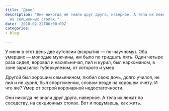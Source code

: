 ```yaml
---
title: "Двое"
description: "Они никогда не знали друг друга, наверное. А тела их лежат по соседству,
  на секционных столах."
date: '2010-02-22T00:00:00Z'
categories:
- blog

---
```

У меня в этот день две аутопсии (вскрытия —&nbsp;по-научному). Оба умерших —&nbsp;молодые мужчины, им было по тридцать пять. Один четыре раза сидел, воровал и насильничал, пил и курил, был наркоманом, в зоне заразился туберкулезом, от которого и умер.

Другой был хорошим семьянином, любил свою дочь, долго учился, не пил и не курил, был спортсменом, словом везде на хорошем счету. И что же? Умер от острой коронарной недостаточности.

Они никогда не знали друг друга, наверное. А тела их лежат по соседству, на секционных столах. Вот и подумаешь, как жить.
